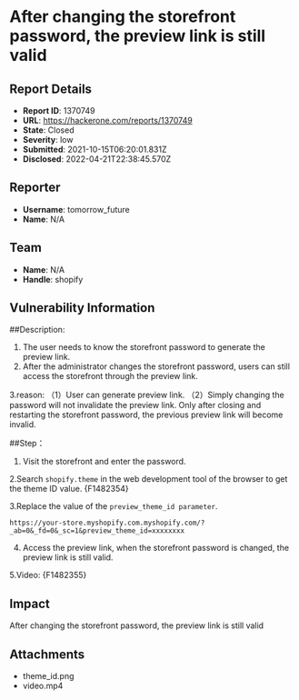 # After changing the storefront password, the preview link is still valid

## Report Details
- **Report ID**: 1370749
- **URL**: https://hackerone.com/reports/1370749
- **State**: Closed
- **Severity**: low
- **Submitted**: 2021-10-15T06:20:01.831Z
- **Disclosed**: 2022-04-21T22:38:45.570Z

## Reporter
- **Username**: tomorrow_future
- **Name**: N/A

## Team
- **Name**: N/A
- **Handle**: shopify

## Vulnerability Information
##Description:

1. The user needs to know the storefront password to generate the preview link.
2. After the administrator changes the storefront password, users can still access the storefront through the preview link. 

3.reason:
（1）User can generate preview link.
（2）Simply changing the password will not invalidate the preview link. Only after closing and restarting the storefront password, the previous preview link will become invalid.

##Step：

1. Visit the storefront and enter the password.

2.Search ```shopify.theme``` in the web development tool of the browser to get the theme ID value.
{F1482354}

3.Replace the value of the ```preview_theme_id parameter```.
```
https://your-store.myshopify.com.myshopify.com/?_ab=0&_fd=0&_sc=1&preview_theme_id=xxxxxxxx
```

4. Access the preview link, when the storefront password is changed, the preview link is still valid.

5.Video:
{F1482355}

## Impact

After changing the storefront password, the preview link is still valid

## Attachments
- theme_id.png
- video.mp4
